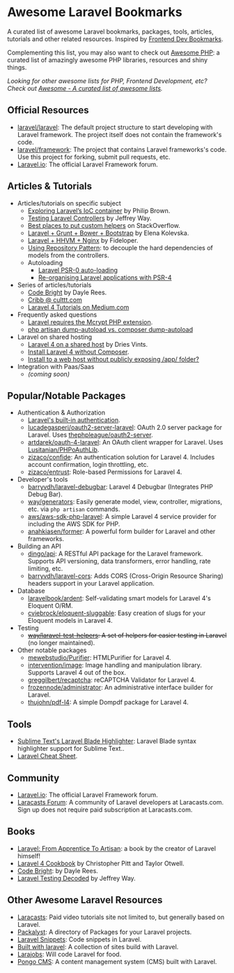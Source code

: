 # Awesome Laravel Bookmarks
A curated list of awesome Laravel bookmarks, packages, tools, articles, tutorials and other related resources. Inspired by [Frontend Dev Bookmarks](https://github.com/dypsilon/frontend-dev-bookmarks).

Complementing this list, you may also want to check out [Awesome PHP](https://github.com/ziadoz/awesome-php): a curated list of amazingly awesome PHP libraries, resources and shiny things.

*Looking for other awesome lists for PHP, Frontend Development, etc? Check out [Awesome - A curated list of awesome lists](https://github.com/sindresorhus/awesome).*

## Official Resources
- [laravel/laravel](https://github.com/laravel/laravel): The default project structure to start developing with Laravel framework. The project itself does not contain the framework's code.
- [laravel/framework](https://github.com/laravel/framework): The project that contains Laravel frameworks's code. Use this project for forking, submit pull requests, etc.
- [Laravel.io](http://laravel.io): The official Laravel Framework forum.

## Articles & Tutorials
- Articles/tutorials on specific subject
  - [Exploring Laravel’s IoC container](http://culttt.com/2014/03/24/exploring-laravels-ioc-container/) by Philip Brown.
  - [Testing Laravel Controllers](http://code.tutsplus.com/tutorials/testing-laravel-controllers--net-31456) by Jeffrey Way.
  - [Best places to put custom helpers](https://stackoverflow.com/questions/17088917/what-are-the-best-practices-and-best-places-for-laravel-4-helpers-or-basic-funct) on StackOverflow.
  - [Laravel + Grunt + Bower + Bootstrap](http://blog.elenakolevska.com/using-grunt-with-laravel-and-bootstrap/) by Elena Kolevska.
  - [Laravel + HHVM + Nginx](http://fideloper.com/hhvm-nginx-laravel) by Fideloper.
  - [Using Repository Pattern](http://heera.it/laravel-repository-pattern): to decouple the hard dependencies of models from the controllers.
  - Autoloading
    - [Laravel PSR-0 auto-loading](http://stackoverflow.com/questions/21320775/laravel-psr-0-auto-loading)
    - [Re-organising Laravel applications with PSR-4](http://laravelish.wordpress.com/2014/03/05/psr-4/)
- Series of articles/tutorials
  - [Code Bright](http://daylerees.com/codebright) by Dayle Rees.
  - [Cribb @ culttt.com](http://culttt.com/tag/cribbb/)
  - [Laravel 4 Tutorials on Medium.com](https://medium.com/laravel-4)
- Frequently asked questions
  - [Laravel requires the Mcrypt PHP extension](https://stackoverflow.com/questions/16830405/laravel-requires-the-mcrypt-php-extension).
  - [php artisan dump-autoload vs. composer dump-autoload](https://stackoverflow.com/questions/20274082/what-are-differences-between-php-artisan-dump-autoload-and-composer-dump-auto)
- Laravel on shared hosting
  - [Laravel 4 on a shared host](http://driesvints.com/blog/laravel-4-on-a-shared-host/) by Dries Vints.
  - [Install Laravel 4 without Composer](https://stackoverflow.com/questions/15940140/can-i-install-laravel-4-without-using-composer).
  - [Install to a web host without publicly exposing /app/ folder?](https://stackoverflow.com/questions/16683046/how-to-install-laravel-4-to-a-web-host-subfolder-without-publicly-exposing-app)
- Integration with Paas/Saas
  - _(coming soon)_

## Popular/Notable Packages

- Authentication & Authorization
  - [Laravel's built-in authentication](http://laravel.com/docs/security).
  - [lucadegasperi/oauth2-server-laravel](https://github.com/lucadegasperi/oauth2-server-laravel): OAuth 2.0 server package for Laravel. Uses [thephpleague/oauth2-server](https://github.com/thephpleague/oauth2-server).
  - [artdarek/oauth-4-laravel](https://github.com/artdarek/oauth-4-laravel): An OAuth client wrapper for Laravel. Uses [Lusitanian/PHPoAuthLib](https://github.com/Lusitanian/PHPoAuthLib).
  - [zizaco/confide](https://github.com/Zizaco/confide): An authentication solution for Laravel 4. Includes account confirmation, login throttling, etc.
  - [zizaco/entrust](https://github.com/Zizaco/entrust): Role-based Permissions for Laravel 4.
- Developer's tools
  - [barryvdh/laravel-debugbar](https://github.com/barryvdh/laravel-debugbar): Laravel 4 Debugbar (Integrates PHP Debug Bar).
  - [way/generators](https://github.com/JeffreyWay/Laravel-4-Generators): Easily generate model, view, controller, migrations, etc. via `php artisan` commands.
  - [aws/aws-sdk-php-laravel](https://github.com/aws/aws-sdk-php-laravel.git): A simple Laravel 4 service provider for including the AWS SDK for PHP.
  - [anahkiasen/former](https://github.com/anahkiasen/former): A powerful form builder for Laravel and other frameworks.
- Building an API
  - [dingo/api](https://github.com/dingo/api): A RESTful API package for the Laravel framework. Supports API versioning, data transformers, error handling, rate limiting, etc.
  - [barryvdh/laravel-cors](https://github.com/barryvdh/laravel-cors): Adds CORS (Cross-Origin Resource Sharing) headers support in your Laravel application.
- Database
  - [laravelbook/ardent](https://github.com/laravelbook/ardent): Self-validating smart models for Laravel 4's Eloquent O/RM.
  - [cviebrock/eloquent-sluggable](https://github.com/cviebrock/eloquent-sluggable): Easy creation of slugs for your Eloquent models in Laravel 4.
- Testing
  - ~~[way/laravel-test-helpers](https://github.com/JeffreyWay/Laravel-Test-Helpers): A set of helpers for easier testing in Laravel~~ (no longer maintained).
- Other notable packages
  - [mewebstudio/Purifier](https://github.com/mewebstudio/Purifier): HTMLPurifier for Laravel 4.
  - [intervention/image](https://github.com/Intervention/image): Image handling and manipulation library. Supports Laravel 4 out of the box.
  - [greggilbert/recaptcha](https://github.com/greggilbert/recaptcha): reCAPTCHA Validator for Laravel 4.
  - [frozennode/administrator](https://github.com/FrozenNode/Laravel-Administrator): An administrative interface builder for Laravel.
  - [thujohn/pdf-l4](https://github.com/thujohn/pdf-l4): A simple Dompdf package for Laravel 4.

## Tools
- [Sublime Text's Laravel Blade Highlighter](https://sublime.wbond.net/packages/Laravel%20Blade%20Highlighter): Laravel Blade syntax highlighter support for Sublime Text..
- [Laravel Cheat Sheet](http://cheats.jesse-obrien.ca/).

## Community
- [Laravel.io](http://laravel.io): The official Laravel Framework forum.
- [Laracasts Forum](https://www.laracasts.com/forum): A community of Laravel developers at Laracasts.com. Sign up does not require paid subscription at Laracasts.com.

## Books
- [Laravel: From Apprentice To Artisan](https://leanpub.com/laravel): a book by the creator of Laravel himself!
- [Laravel 4 Cookbook](https://leanpub.com/laravel4cookbook) by Christopher Pitt and Taylor Otwell.
- [Code Bright](https://leanpub.com/codebright): by Dayle Rees.
- [Laravel Testing Decoded](https://leanpub.com/laravel-testing-decoded) by Jeffrey Way.

## Other Awesome Laravel Resources
- [Laracasts](https://www.laracasts.com): Paid video tutorials site not limited to, but generally based on Laravel.
- [Packalyst](http://packalyst.com/): A directory of Packages for your Laravel projects.
- [Laravel Snippets](http://laravelsnippets.com/): Code snippets in Laravel.
- [Built with laravel](http://builtwithlaravel.com/): A collection of sites build with Laravel.
- [Larajobs](https://larajobs.com): Will code Laravel for food.
- [Pongo CMS](http://pongocms.com/): A content management system (CMS) built with Laravel.
